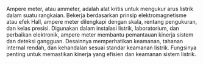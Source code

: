 Ampere meter, atau ammeter, adalah alat kritis untuk mengukur arus listrik dalam suatu rangkaian. Bekerja berdasarkan prinsip elektromagnetisme atau efek Hall, ampere meter dilengkapi dengan skala, rentang pengukuran, dan kelas presisi. Digunakan dalam instalasi listrik, laboratorium, dan perbaikan elektronik, ampere meter membantu pemantauan kinerja sistem dan deteksi gangguan. Desainnya memperhatikan keamanan, tahanan internal rendah, dan kehandalan sesuai standar keamanan listrik. Fungsinya penting untuk memastikan kinerja yang efisien dan keamanan sistem listrik.
